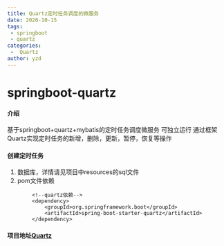 ```yaml
---
title: Quartz定时任务调度的微服务
date: 2020-10-15
tags:
 - springboot
 - quartz
categories:
 -  Quartz
author: yzd
---
```

# springboot-quartz

#### 介绍
基于springboot+quartz+mybatis的定时任务调度微服务 可独立运行
通过框架Quartz实现定时任务的新增，删除，更新，暂停，恢复等操作

#### 创建定时任务
1. 数据库，详情请见项目中resources的sql文件
2. pom文件依赖
```maven
        <!--quartz依赖-->
        <dependency>
            <groupId>org.springframework.boot</groupId>
            <artifactId>spring-boot-starter-quartz</artifactId>
        </dependency>
```
#### 项目地址[Quartz](https://gitee.com/Mzhoulee/springboot-quartz.git)


